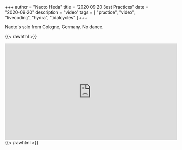 +++
author = "Naoto Hieda"
title = "2020 09 20 Best Practices"
date = "2020-09-20"
description = "video"
tags = [ "practice", "video", "livecoding", "hydra", "tidalcycles" ]
+++

<!-- ![](/images/2020-09-15-best-practices-session.png) -->

Naoto's solo from Cologne, Germany. No dance.

{{< rawhtml >}}
<div class="youtube-container">
<iframe class="youtube-video" width="560" height="315" src="https://www.youtube.com/embed/YkvDHAqQOvQ" frameborder="0" allow="accelerometer; autoplay; encrypted-media; gyroscope; picture-in-picture" allowfullscreen></iframe>
</div>
{{< /rawhtml >}}
